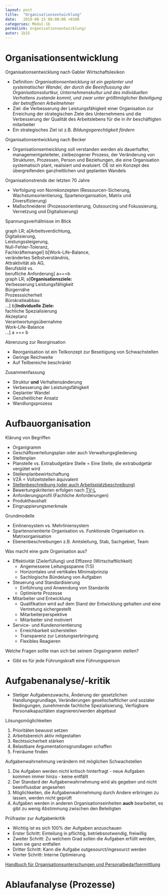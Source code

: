 ```yaml
---
layout: post
title:  "Organisationsentwicklung"
date:   2019-08-15 08:00:00 +0100
categories: Modul-1b
permalink: organisationsentwicklung/
autor: 1b15
---
```


# Organisationsentwicklung
Organisationsentwicklung nach Gabler Wirtschaftslexikon
* Definition: _Organisationsentwicklung ist ein geplanter und systematischer Wandel, der durch die Beeinflussung der Organisationssturtkur, Unternehmenskultur und des individuellen Verhaltens zustande kommt, und zwar unter größtmöglicher Beteiligung der betroffenen Arbeitnehmer_
* Ziel: die Verbesserung der Leistungsfähigkeit einer Organisation zur Erreichung der strategischen Ziele des Unternehmens und die Verbesserung der Qualität des Arbeitslebens für die in ihr beschäftigten mitarbeiter
* Ein strategisches Ziel ist z.B. _Bildungsgerechtigkeit fördern_

Organisationsentwicklung nach Becker
* Organisationsentwicklung soll verstanden werden als dauerhafter, managementgeleiteter, zielbezogener Prozess, der Veränderung von Strukturen, Prozessen, Person und Beziehungen, die eine Organisation systematisch plant, realisiert und evaluiert. OE ist ein Konzept des übergreifenden ganzheitlichen und geplanten Wandels

Organisationstrends der letzten 70 Jahre
- Verfolgung von Normkonzepten (Ressourcen-Sicherung, Wachstumsorientierung, Spartenorganisation, Matrix und Diversifizierung)
- Maßschneiderei (Prozessorientierung, Outsourcing und Fokussierung, Vernetzung und Digitalisierung)

Spannungsverhältnisse im Blick
<div class="mermaid">
graph LR;
a[Arbeitsverdichtung,<br> Digitalisierung, <br> Leistungssteigerung,<br> Null-Fehler-Toleranz,<br> Fachkräftemangel]
b[Work-Life-Balance,<br> verändertes Selbstverständnis,<br> Attraktivität als AG,<br> Berufsbild vs.<br>berufliche Anforderung]
a===b
</div>

<div class="mermaid">
graph LR;
a[<b>Organisationsziele:</b> <br> Verbesserung Leistungsfähigkeit<br> Bürgernähe<br> Prozesssicherheit<br> Bürokratieabbau<br>...]
b[<b>Individuelle Ziele:</b> <br> fachliche Spezialisierung<br> Akzeptanz<br> Verantwortungsübernahme<br> Work-Life-Balance<br>...]
a === b
</div>

Abrenzung zur Reorginsation
* Reorganisation ist ein Teilkonzept zur Beseitigung von Schwachstellen
* Geringe Reichweite
* Auf Teilbereiche beschränkt

Zusammenfassung
* Struktur __und__ Verhaltensänderung
* Verbesserung der Leistungsfähigkeit
* Geplanter Wandel
* Genzheitlicher Ansatz
* Wandlungsprozess

# Aufbauorganisation
Klärung von Begriffen
* Organigramm
* Geschäftsverteilungsplan oder auch Verwaltungsgliederung
* Stellenplan
* Planstelle vs. Extrabudgetäre Stelle = Eine Stelle, die extrabudgetär vergütet wird
* Stellenplanbewirtschaftung
* VZÄ = Vollzeitstellen äquivalent
* [Stellenbeschreibung (oder auch Arbeitsplatzbeschreibung)](https://de.wikipedia.org/wiki/Stellenbeschreibung)
* Bewertungskriterien erfolgen nach [TV-L](https://www.tdl-online.de/fileadmin/downloads/rechte_Navigation/A._TV-L__2011_/01_Tarifvertrag/TV-L__i.d.F._des_%C3%84TV_Nr._10_VT.pdf)
* Anforderungsprofil (Fachliche Anforderungen)
* Produkthaushalt
* Eingruppierungsmerkmale

Grundmodelle
* Einlinensystem vs. Mehrliniensystem
* Spartenorientierte Organisation vs. Funktionale Organisation vs. Matrixorganisation
* Ebenenbeschreibungen z.B. Amtsleitung, Stab, Sachgebiet, Team

Was macht eine gute Organisation aus?
* Effektivität (Zielerfüllung) und Effizenz (Wirtschaftlichkeit)
  * Angemessene Leitungsspanne (1:5)
  * Horizontales und vertikales Minimalprinzip
  * Sachlogische Bündelung von Aufgaben
* Steuerung und Standardisierung
  * Einführung und Anwendung von Standards
  * Optimierte Prozesse
* Mitarbeiter und Entwicklung
  * Qualifikation wird auf dem Stand der Entwicklung gehalten und eine Vertretung sichergestellt
  * Mitarbeiterperspektive
  * Mitarbeiter sind motiviert
* Service- und Kundenorientierung
  * Erreichbarkeit sicherstellen
  * Transparenz zur Leistungserbringung
  * Flexibles Reagieren

Welche Fragen sollte man sich bei seinem Orgaingramm stellen?
* Gibt es für jede Führungskraft eine Führungsperson

# Aufgabenanalyse/-kritik
* Stetiger Aufgabenzuwachs, Änderung der gesetzlichen Handlungsgrundlage, Veränderungen gesellschaftlicher und sozialer Bedingungen, zunehmende fachliche Spezialisierung, Verfügbare Personalkapazitäten stagnieren/werden abgebaut

Lösungsmöglichkeiten
1. Prioritäten bewusst setzen
2. Arbeitsbereich aktiv mitgestalten
3. Rechtssicherheit stärken
4. Belastbare Argumentationsgrundlagen schaffen
5. Freiräume finden

Aufgabenwahrnehmung verändern mit möglichen Schwachstellen
1. Die Aufgaben werden nicht kritisch hinterfragt - neue Aufgaben kommen immer hinzu - keine entfällt
2. Der Standard der Aufgabenwahrnehmung wird als gegeben und nicht beeinflussbar angesehen
3. Möglichkeiten, die Aufgabenwahrnehmung durch Andere erbringen zu lassen, werden nicht geprüft
4. Aufgaben werden in anderen Organisationseinheiten __auch__ bearbeitet, es gibt zu wenig Abstimmung zwischen den Beteiligten

Prüfraster zur Aufgabenkritik
* Wichtig ist es sich 100% der Aufgaben anzuschauen
* Erster Schritt: Einteilung in pflichtig, betriebsnotwendig, freiwillig
* Zweiter Schritt: Zu welchem Grad sollen die Aufgaben erfüllt werden, kann sie ganz entfallen
* Dritter Schritt: Kann die Aufgabe outgesourct/ingesourct werden
* Vierter Schritt: Interne Optimierung

[Handbuch für Organisationsunterschungen und Personalbedarfsermittlung](https://www.orghandbuch.de/OHB/DE/ohb_pdf.pdf?__blob=publicationFile&v=28)

# Ablaufanalyse (Prozesse)
